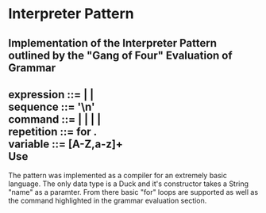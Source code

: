 Interpreter Pattern
=====
Implementation of the Interpreter Pattern outlined by the "Gang of Four"
Evaluation of Grammar
----
expression ::= <command> | <sequence> | <repetition>  
sequence ::= <expression> '\n' <expression>  
command ::= <fly> | <swim> | <quack> | <left> | <right>  
repetition ::= for <variable> <variable>.<command>  
variable ::= [A-Z,a-z]+  
Use
----
The pattern was implemented as a compiler for an extremely basic language. The only data type is a Duck and it's constructor takes a String "name" as a paramter. From there basic "for" loops are supported as well as the command highlighted in the grammar evaluation section. 

